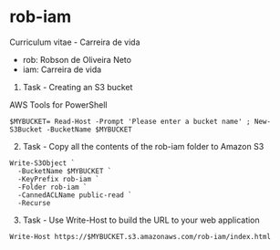 # rob-iam
Curriculum vitae - Carreira de vida

- rob: Robson de Oliveira Neto
- iam: Carreira de vida

1. Task - Creating an S3 bucket

AWS Tools for PowerShell

````
$MYBUCKET= Read-Host -Prompt 'Please enter a bucket name' ; New-S3Bucket -BucketName $MYBUCKET
````

2. Task - Copy all the contents of the rob-iam folder to Amazon S3

````
Write-S3Object `
  -BucketName $MYBUCKET `
  -KeyPrefix rob-iam `
  -Folder rob-iam `
  -CannedACLName public-read `
  -Recurse
````

3. Task - Use Write-Host to build the URL to your web application

````
Write-Host https://$MYBUCKET.s3.amazonaws.com/rob-iam/index.html
````

